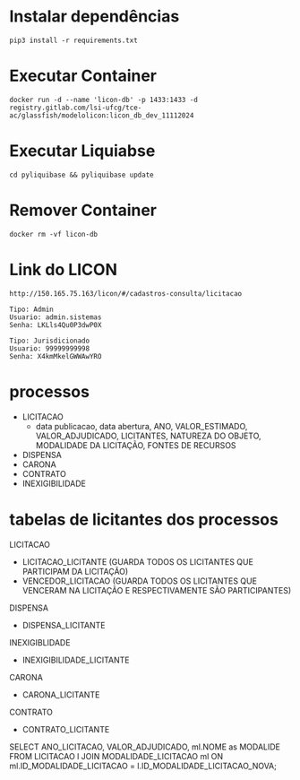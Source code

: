 # Instalar dependências

```
pip3 install -r requirements.txt
```

# Executar Container

```
docker run -d --name 'licon-db' -p 1433:1433 -d registry.gitlab.com/lsi-ufcg/tce-ac/glassfish/modelolicon:licon_db_dev_11112024
```

# Executar Liquiabse

```
cd pyliquibase && pyliquibase update
```

# Remover Container

```
docker rm -vf licon-db
```

# Link do LICON

```
http://150.165.75.163/licon/#/cadastros-consulta/licitacao

Tipo: Admin
Usuario: admin.sistemas
Senha: LKLls4Qu0P3dwP0X

Tipo: Jurisdicionado
Usuario: 99999999998
Senha: X4kmMkelGWWAwYRO
```

# processos

- LICITACAO
  - data publicacao, data abertura, ANO, VALOR_ESTIMADO, VALOR_ADJUDICADO, LICITANTES, NATUREZA DO OBJETO, MODALIDADE DA LICITAÇÃO, FONTES DE RECURSOS
- DISPENSA
- CARONA
- CONTRATO
- INEXIGIBILIDADE

# tabelas de licitantes dos processos

LICITACAO

- LICITACAO_LICITANTE (GUARDA TODOS OS LICITANTES QUE PARTICIPAM DA LICITAÇÃO)
- VENCEDOR_LICITACAO (GUARDA TODOS OS LICITANTES QUE VENCERAM NA LICITAÇÃO E RESPECTIVAMENTE SÃO PARTICIPANTES)

DISPENSA

- DISPENSA_LICITANTE

INEXIGIBLIDADE

- INEXIGIBILIDADE_LICITANTE

CARONA

- CARONA_LICITANTE

CONTRATO

- CONTRATO_LICITANTE

SELECT ANO_LICITACAO, VALOR_ADJUDICADO, ml.NOME as MODALIDE
FROM LICITACAO l JOIN MODALIDADE_LICITACAO ml ON ml.ID_MODALIDADE_LICITACAO = l.ID_MODALIDADE_LICITACAO_NOVA;
